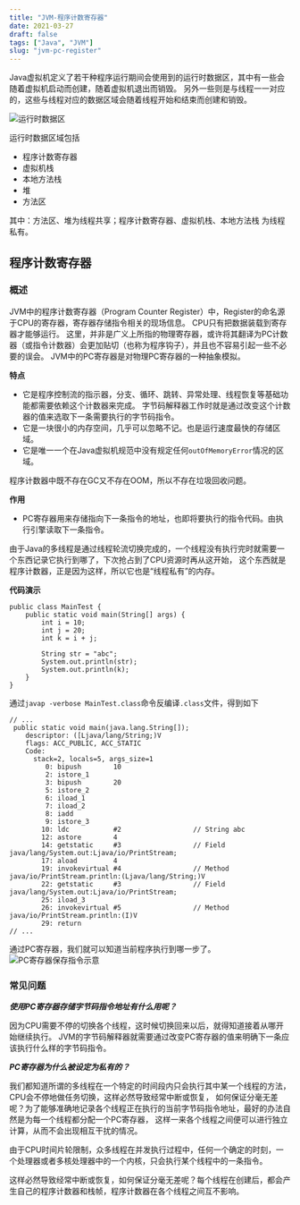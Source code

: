 ```yaml
---
title: "JVM-程序计数寄存器"
date: 2021-03-27
draft: false
tags: ["Java", "JVM"]
slug: "jvm-pc-register"
---
```



Java虚拟机定义了若干种程序运行期间会使用到的运行时数据区，其中有一些会随着虚拟机启动而创建，随着虚拟机退出而销毁。
另外一些则是与线程一一对应的，这些与线程对应的数据区域会随着线程开始和结束而创建和销毁。

![运行时数据区](/iblog/posts/images/essays/运行时数据区.png)

运行时数据区域包括

- 程序计数寄存器
- 虚拟机栈
- 本地方法栈
- 堆
- 方法区

其中：方法区、堆为线程共享；程序计数寄存器、虚拟机栈、本地方法栈 为线程私有。

## 程序计数寄存器

### 概述
JVM中的程序计数寄存器（Program Counter Register）中，Register的命名源于CPU的寄存器，寄存器存储指令相关的现场信息。
CPU只有把数据装载到寄存器才能够运行。
这里，并非是广义上所指的物理寄存器，或许将其翻译为PC计数器（或指令计数器）会更加贴切（也称为程序钩子），并且也不容易引起一些不必要的误会。
JVM中的PC寄存器是对物理PC寄存器的一种抽象模拟。

**特点**
- 它是程序控制流的指示器，分支、循环、跳转、异常处理、线程恢复等基础功能都需要依赖这个计数器来完成。
字节码解释器工作时就是通过改变这个计数器的值来选取下一条需要执行的字节码指令。
- 它是一块很小的内存空间，几乎可以忽略不记。也是运行速度最快的存储区域。
- 它是唯一一个在Java虚拟机规范中没有规定任何`outOfMemoryError`情况的区域。

程序计数器中既不存在GC又不存在OOM，所以不存在垃圾回收问题。

**作用**
- PC寄存器用来存储指向下一条指令的地址，也即将要执行的指令代码。由执行引擎读取下一条指令。

由于Java的多线程是通过线程轮流切换完成的，一个线程没有执行完时就需要一个东西记录它执行到哪了，下次抢占到了CPU资源时再从这开始，
这个东西就是程序计数器，正是因为这样，所以它也是“线程私有”的内存。

**代码演示**
```
public class MainTest {
    public static void main(String[] args) {
        int i = 10;
        int j = 20;
        int k = i + j;

        String str = "abc";
        System.out.println(str);
        System.out.println(k);
    }
}

```
通过`javap -verbose MainTest.class`命令反编译`.class`文件，得到如下
```
// ...
 public static void main(java.lang.String[]);
    descriptor: ([Ljava/lang/String;)V
    flags: ACC_PUBLIC, ACC_STATIC
    Code:
      stack=2, locals=5, args_size=1
         0: bipush        10
         2: istore_1
         3: bipush        20
         5: istore_2
         6: iload_1
         7: iload_2
         8: iadd
         9: istore_3
        10: ldc           #2                  // String abc
        12: astore        4
        14: getstatic     #3                  // Field java/lang/System.out:Ljava/io/PrintStream;
        17: aload         4
        19: invokevirtual #4                  // Method java/io/PrintStream.println:(Ljava/lang/String;)V
        22: getstatic     #3                  // Field java/lang/System.out:Ljava/io/PrintStream;
        25: iload_3
        26: invokevirtual #5                  // Method java/io/PrintStream.println:(I)V
        29: return
// ...

```
通过PC寄存器，我们就可以知道当前程序执行到哪一步了。
![PC寄存器保存指令示意](/iblog/posts/images/essays/PC寄存器保存指令示意.png)

### 常见问题

***使用PC寄存器存储字节码指令地址有什么用呢？***

因为CPU需要不停的切换各个线程，这时候切换回来以后，就得知道接着从哪开始继续执行。
JVM的字节码解释器就需要通过改变PC寄存器的值来明确下一条应该执行什么样的字节码指令。

***PC寄存器为什么被设定为私有的？***

我们都知道所谓的多线程在一个特定的时间段内只会执行其中某一个线程的方法，CPU会不停地做任务切换，这样必然导致经常中断或恢复，
如何保证分毫无差呢？为了能够准确地记录各个线程正在执行的当前字节码指令地址，最好的办法自然是为每一个线程都分配一个PC寄存器，
这样一来各个线程之间便可以进行独立计算，从而不会出现相互干扰的情况。

由于CPU时间片轮限制，众多线程在并发执行过程中，任何一个确定的时刻，一个处理器或者多核处理器中的一个内核，只会执行某个线程中的一条指令。

这样必然导致经常中断或恢复，如何保证分毫无差呢？每个线程在创建后，都会产生自己的程序计数器和栈帧，程序计数器在各个线程之间互不影响。
